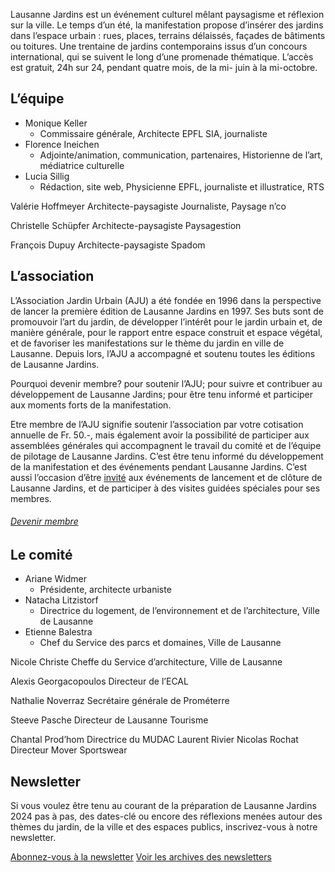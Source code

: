 Lausanne Jardins est un événement culturel mêlant paysagisme et réflexion sur la ville. Le temps d’un été, la manifestation propose d’insérer des jardins dans l’espace urbain : rues, places, terrains délaissés, façades de bâtiments ou toitures. Une trentaine de jardins contemporains issus d’un concours international, qui se suivent le long d’une promenade thématique. L’accès est gratuit, 24h sur 24, pendant quatre mois, de la mi- juin à la mi-octobre.


## L’équipe

- Monique Keller 
  - Commissaire générale, Architecte EPFL SIA, journaliste
- Florence Ineichen
  - Adjointe/animation, communication, partenaires, Historienne de l’art, médiatrice culturelle 
- Lucia Sillig
  - Rédaction, site web, Physicienne EPFL, journaliste et illustratice, RTS


Valérie Hoffmeyer 
Architecte-paysagiste
Journaliste, Paysage n’co

Christelle Schüpfer 
Architecte-paysagiste
Paysagestion

François Dupuy
Architecte-paysagiste
Spadom

## L’association

L’Association Jardin Urbain (AJU) a été fondée en 1996 dans la perspective de lancer la première édition de Lausanne Jardins en 1997. Ses buts sont de promouvoir l’art du jardin, de développer l’intérêt pour le jardin urbain et, de manière générale, pour le rapport entre espace construit et espace végétal, et de favoriser les manifestations sur le thème du jardin en ville de Lausanne. Depuis lors, l’AJU a accompagné et soutenu toutes les éditions de Lausanne Jardins.

Pourquoi devenir membre?
pour soutenir l’AJU;
pour suivre et contribuer au développement de Lausanne Jardins;
pour être tenu informé et participer aux moments forts de la manifestation.

Etre membre de l’AJU signifie soutenir l’association par votre cotisation annuelle de Fr. 50.-, mais également avoir la possibilité de participer aux assemblées générales qui accompagnent le travail du comité et de l’équipe de pilotage de Lausanne Jardins. C’est être tenu informé du développement de la manifestation et des événements pendant Lausanne Jardins. C’est aussi l’occasion d’être [invité](#) aux événements de lancement et de clôture de Lausanne Jardins, et de participer à des visites guidées spéciales pour ses membres. 

###### [Devenir membre]()

## Le comité 

- Ariane Widmer
  - Présidente, architecte urbaniste
- Natacha Litzistorf
  - Directrice du logement, de l’environnement et de l’architecture, Ville de Lausanne 
- Etienne Balestra
  - Chef du Service des parcs et domaines, Ville de Lausanne 

Nicole Christe
Cheffe du Service d’architecture, Ville de Lausanne 

Alexis Georgacopoulos
Directeur de l’ECAL 

Nathalie Noverraz
Secrétaire générale de Prométerre 

Steeve Pasche
Directeur de Lausanne Tourisme 

Chantal Prod’hom
Directrice du MUDAC 
Laurent Rivier
Nicolas Rochat
Directeur Mover Sportswear

## Newsletter

Si vous voulez être tenu au courant de la préparation de Lausanne Jardins 2024 pas à pas, des dates-clé ou encore des réflexions menées autour des thèmes du jardin, de la ville et des espaces publics, inscrivez-vous à notre newsletter.

[Abonnez-vous à la newsletter](#)
[Voir les archives des newsletters](#)
